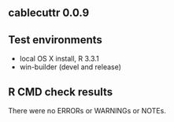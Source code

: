 cablecuttr 0.0.9
----------------

## Test environments
* local OS X install, R 3.3.1
* win-builder (devel and release)

## R CMD check results
There were no ERRORs or WARNINGs or NOTEs.
